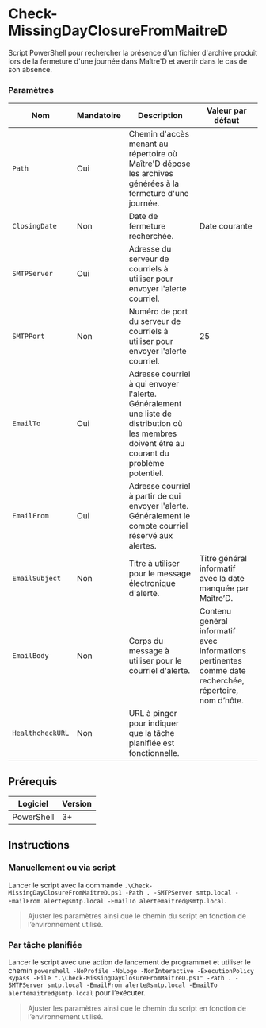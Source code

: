 # Check-MissingDayClosureFromMaitreD

Script PowerShell pour rechercher la présence d'un fichier d'archive produit lors de la fermeture d'une journée dans Maître'D et avertir dans le cas de son absence.

### Paramètres

| Nom              | Mandatoire | Description                                                  | Valeur par défaut                                            |
| ---------------- | ---------- | ------------------------------------------------------------ | ------------------------------------------------------------ |
| `Path`           | Oui        | Chemin d'accès menant au répertoire où Maître'D dépose les archives générées à la fermeture d'une journée. |                                                              |
| `ClosingDate`    | Non        | Date de fermeture recherchée.                                | Date courante                                                |
| `SMTPServer`     | Oui        | Adresse du serveur de courriels à utiliser pour envoyer l'alerte courriel. |                                                              |
| `SMTPPort`       | Non        | Numéro de port du serveur de courriels à utiliser pour envoyer l'alerte courriel. | 25                                                           |
| `EmailTo`        | Oui        | Adresse courriel à qui envoyer l'alerte. Généralement une liste de distribution où les membres doivent être au courant du problème potentiel. |                                                              |
| `EmailFrom`      | Oui        | Adresse courriel à partir de qui envoyer l'alerte. Généralement le compte courriel réservé aux alertes. |                                                              |
| `EmailSubject`   | Non        | Titre à utiliser pour le message électronique d'alerte.      | Titre général informatif avec la date manquée par Maître’D.  |
| `EmailBody`      | Non        | Corps du message à utiliser pour le courriel d'alerte.       | Contenu général informatif avec informations pertinentes comme date recherchée, répertoire, nom d’hôte. |
| `HealthcheckURL` | Non        | URL à pinger pour indiquer que la tâche planifiée est fonctionnelle. |                                                              |

## Prérequis

| Logiciel | Version |
| --- | --- |
| PowerShell | 3+ |

## Instructions

### Manuellement ou via script

Lancer le script avec la commande `.\Check-MissingDayClosureFromMaitreD.ps1 -Path . -SMTPServer smtp.local -EmailFrom alerte@smtp.local -EmailTo alertemaitred@smtp.local`.

> Ajuster les paramètres ainsi que le chemin du script en fonction de l’environnement utilisé.

### Par tâche planifiée

Lancer le script avec une action de lancement de programmet et utiliser le chemin `powershell -NoProfile -NoLogo -NonInteractive -ExecutionPolicy Bypass -File ".\Check-MissingDayClosureFromMaitreD.ps1" -Path . -SMTPServer smtp.local -EmailFrom alerte@smtp.local -EmailTo alertemaitred@smtp.local` pour l’exécuter.

> Ajuster les paramètres ainsi que le chemin du script en fonction de l’environnement utilisé.

